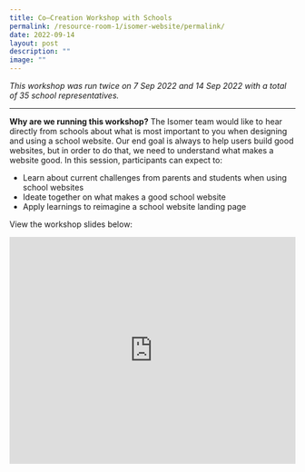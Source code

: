 ```yaml
---
title: Co–Creation Workshop with Schools
permalink: /resource-room-1/isomer-website/permalink/
date: 2022-09-14
layout: post
description: ""
image: ""
---
```

*This workshop was run twice on 7 Sep 2022 and 14 Sep 2022 with a total of 35 school representatives.*

---

**Why are we running this workshop?** The Isomer team would like to hear directly from schools about what is most important to you when designing and using a school website. Our end goal is always to help users build good websites, but in order to do that, we need to understand what makes a website good. In this session, participants can expect to:

- Learn about current challenges from parents and students when using school websites
- Ideate together on what makes a good school website
- Apply learnings to reimagine a school website landing page


View the workshop slides below:
<iframe src="https://docs.google.com/presentation/d/e/2PACX-1vTbyjZfupcbleTpWcxqBvbxKggZCZv7NyP9NoEbIwyZf9_luUE0MAmQADtJK3v8eXPt_Ly_ct53BYHC/embed?start=false&amp;loop=false&amp;delayms=3000" frameborder="0" width="100%" height="400" allowfullscreen="true"></iframe>